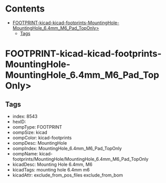 



Contents
========

* [FOOTPRINT-kicad-kicad-footprints-MountingHole-MountingHole_6.4mm_M6_Pad_TopOnly>](#footprint-kicad-kicad-footprints-mountinghole-mountinghole_64mm_m6_pad_toponly)
	* [Tags](#tags)

# FOOTPRINT-kicad-kicad-footprints-MountingHole-MountingHole_6.4mm_M6_Pad_TopOnly>

## Tags

- index: 8543
- hexID: 
- oompType: FOOTPRINT
- oompSize: kicad
- oompColor: kicad-footprints
- oompDesc: MountingHole
- oompIndex: MountingHole_6.4mm_M6_Pad_TopOnly
- oompName: kicad-footprints/MountingHole/MountingHole_6.4mm_M6_Pad_TopOnly
- kicadDesc: Mounting Hole 6.4mm, M6
- kicadTags: mounting hole 6.4mm m6
- kicadAttr: exclude_from_pos_files exclude_from_bom
